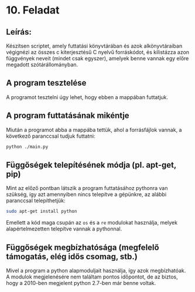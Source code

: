 # 10. Feladat

## Leírás:

Készítsen  scriptet,  amely  futtatási  könyvtárában  és azok  alkönyvtáraiban  végignézi  az  összes  c
kiterjesztésű  C nyelvű  forráskódot,  és  kilistázza  azon  függvények  neveit (mindet  csak  egyszer),  amelyek
benne vannak egy előre megadott szótárállományban.

## A program tesztelése

A programot tesztelni úgy lehet, hogy ebben a mappában futtatjuk.

## A program futtatásának mikéntje

Miután a programot abba a mappába tettük, ahol a forrásfájlok vannak, a következő paranccsal tudjuk futtatni:

```bash
python ./main.py
```

## Függőségek telepítésének módja (pl. apt-get, pip)

Mint az előző pontban látszik a program futtatásához pythonra van szükség, így azt amennyiben nincs telepítve a gépünkre, az alábbi paranccsal telepíthetjük:

```bash
sudo apt-get install python
```

Emellett a kód maga csupán az `os` és a `re` modulokat használja, melyek alapértelmezetten telepítve vannak a pythonnal.

## Függőségek megbízhatósága (megfelelő támogatás, elég idős csomag, stb.)

Mivel a program a python alapmoduljait használja, így azok megbízhatóak.
A modulok megjelenésére nem találtam pontos időpontot, de az biztos, hogy a 2010-ben megjelent
python 2.7-ben már benne voltak.



